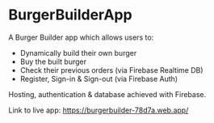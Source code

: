 # BurgerBuilderApp

A Burger Builder app which allows users to:

- Dynamically build their own burger
- Buy the built burger
- Check their previous orders (via Firebase Realtime DB)
- Register, Sign-in & Sign-out (via Firebase Auth)

Hosting, authentication & database achieved with Firebase.

Link to live app: https://burgerbuilder-78d7a.web.app/

